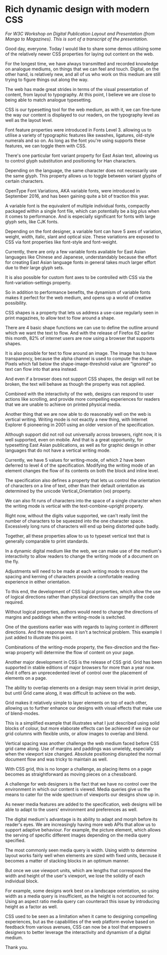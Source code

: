 # Rich dynamic design with modern CSS

*For W3C Workshop on Digital Publication Layout and Presentation (from Manga to Magazines). This is sort of a transcript of the presentation.*

Good day, everyone. Today I would like to share some demos utilising some of the relatively newer CSS properties for laying out content on the web.

For the longest time, we have always transmitted and recorded knowledge on analogue mediums, on things that we can feel and touch. Digital, on the other hand, is relatively new, and all of us who work on this medium are still trying to figure things out along the way.

The web has made great strides in terms of the visual presentation of content, from layout to typography. At this point, I believe we are close to being able to match analogue typesetting.

CSS is our typesetting tool for the web medium, as with it, we can fine-tune the way our content is displayed to our readers, on the typography level as well as the layout level.

Font feature properties were introduced in Fonts Level 3. allowing us to utilise a variety of typographic features like swashes, ligatures, old-style numerals and so on. As long as the font you're using supports these features, we can toggle them with CSS.

There's one particular font variant property for East Asian text, allowing us to control glyph substitution and positioning for Han characters.

Depending on the language, the same character does not necessarily use the same glyph. This property allows us to toggle between variant glyphs of certain characters.

OpenType Font Variations, AKA variable fonts, were introduced in September 2016, and has been gaining quite a bit of traction this year.

A variable font is the equivalent of multiple individual fonts, compactly packaged within a single font file, which can potentially be a big plus when it comes to performance. And is especially significant for fonts with large glyph sets, like CJK fonts.

Depending on the font designer, a variable font can have 5 axes of variation, weight, width, italic, slant and optical size. These variations are exposed to CSS via font properties like font-style and font-weight.

Currently, there are only a few variable fonts available for East Asian languages like Chinese and Japanese, understandably because the effort for creating East Asian language fonts in general takes much larger effort due to their large glyph sets.

It is also possible for custom font axes to be controlled with CSS via the font-variation-settings property.

So in addition to performance benefits, the dynamism of variable fonts makes it perfect for the web medium, and opens up a world of creative possibility.

CSS shapes is a property that lets us address a use-case regularly seen in print magazines, to allow text to flow around a shape.

There are 4 basic shape functions we can use to define the outline around which we want the text to flow. And with the release of Firefox 62 earlier this month, 82% of internet users are now using a browser that supports shapes.

It is also possible for text to flow around an image. The image has to have transparency, because the alpha channel is used to compute the shape. Pixels which fall below the shape-image-threshold value are “ignored“ so text can flow into that area instead.

And even if a browser does not support CSS shapes, the design will not be broken, the text will behave as though the property was not applied.

Combined with the interactivity of the web, designs can respond to user actions like scrolling, and provide more compelling experiences for readers that we are unable to achieve on printed physical media.

Another thing that we are now able to do reasonably well on the web is vertical writing. Writing mode is not exactly a new thing, with Internet Explorer 6 pioneering in 2001 using an older version of the specification.

Although support did not roll out universally across browsers, right now, it is well supported, even on mobile. And that is a great opportunity, for typesetting East Asian publications, as well as for graphic design in other languages that do not have a vertical writing mode.

Currently, we have 5 values for writing-mode, of which 2 have been deferred to level 4 of the specification. Modifying the writing mode of an element changes the flow of its contents on both the block and inline level.

The specification also defines a property that lets us control the orientation of characters on a line of text, other than their default orientation as determined by the unicode Vertical_Orientation (vo) property.

We can also fit runs of characters into the space of a single character when the writing mode is vertical with the text-combine-upright property.

Right now, without the digits value supported, we can't really limit the number of characters to be squeezed into the one character space. Excessively long runs of characters will end up being distorted quite badly.

Together, all these properties allow to us to typeset vertical text that is generally comparable to print standards.

In a dynamic digital medium like the web, we can make use of the medium's interactivity to allow readers to change the writing mode of a document on the fly.

Adjustments will need to be made at each writing mode to ensure the spacing and kerning of characters provide a comfortable reading experience in either orientation.

To this end, the development of CSS logical properties, which allow the use of logical directions rather than physical directions can simplify the code required.

Without logical properties, authors would need to change the directions of margins and paddings when the writing-mode is switched.

One of the questions earlier was with regards to laying content in different directions. And the response was it isn't a technical problem. This example I just added to illustrate this point.

Combinations of the writing-mode property, the flex-direction and the flex-wrap property will determine the flow of content on your page.

Another major development in CSS is the release of CSS grid. Grid has been supported in stable editions of major browsers for more than a year now. And it offers an unprecedented level of control over the placement of elements on a page.

The ability to overlap elements on a design may seem trivial in print design, but until Grid came along, it was difficult to achieve on the web.

Grid makes it relatively simple to layer elements on top of each other, allowing us to further enhance our designs with visual effects that make use of blend-modes.

This is a simplified example that illustrates what I just described using solid blocks of colour, but more elaborate effects can be achieved if we size our grid columns with flexible units, or allow images to overlap and blend.

Vertical spacing was another challenge the web medium faced before CSS grid came along. Use of margins and paddings was unwieldy, especially when the viewport size changed. Absolute positioning disrupted the normal document flow and was tricky to maintain as well.

With CSS grid, this is no longer a challenge, as placing items on a page becomes as straightforward as moving pieces on a chessboard.

A  challenge for web designers is the fact that we have no control over the environment in which our content is viewed. Media queries give us the means to cater for the wide spectrum of viewports our designs show up in.

As newer media features are added to the specification, web designs will be able to adapt to the users' environment and preferences as well.

The digital medium's advantage is its ability to adapt and morph before its reader's eyes. We are increasingly having more web APIs that allow us to support adaptive behaviour. For example, the picture element, which allows the serving of specific different images depending on the media query specified.

The most commonly seen media query is width. Using width to determine layout works fairly well when elements are sized with fixed units, because it becomes a matter of stacking blocks in an optimum manner.

But once we use viewport units, which are lengths that correspond the width and height of the user's viewport, we lose the solidity of each individual block.

For example, some designs work best on a landscape orientation, so using width as a media query is insufficient, as the height is not accounted for. Using an aspect ratio media query can counteract this issue by introducing height as a factor as well.

CSS used to be seen as a limitation when it came to designing compelling experiences, but as the capabilities of the web platform evolve based on feedback from various avenues, CSS can now be a tool that empowers designers to better leverage the interactivity and dynamism of a digital medium.

Thank you.
